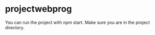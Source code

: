 # projectwebprog

You can run the project with npm start.
Make sure you are in the project directory.

